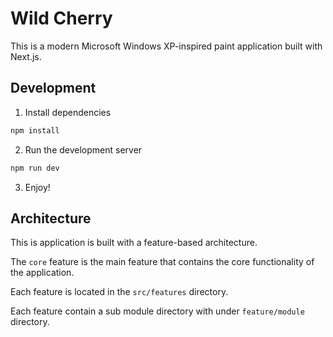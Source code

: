# Wild Cherry

This is a modern Microsoft Windows XP-inspired paint application built with Next.js.

## Development

1. Install dependencies

```bash
npm install
```

2. Run the development server
```bash
npm run dev
```

3. Enjoy!

## Architecture

This is application is built with a feature-based architecture.

The `core` feature is the main feature that contains the core functionality of the application.

Each feature is located in the `src/features` directory.

Each feature contain a sub module directory with under `feature/module` directory.






